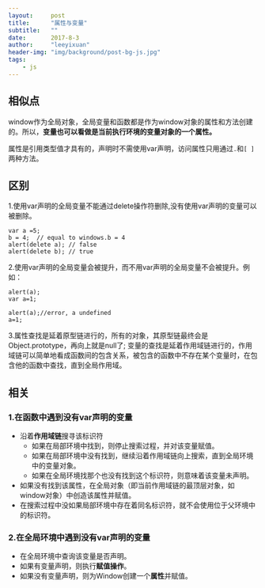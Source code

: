 ```yaml
---
layout:     post
title:      "属性与变量"
subtitle:   ""
date:       2017-8-3
author:     "leeyixuan"
header-img: "img/background/post-bg-js.jpg"
tags:
    - js
---
```


## 相似点
window作为全局对象，全局变量和函数都是作为window对象的属性和方法创建的。所以，**变量也可以看做是当前执行环境的变量对象的一个属性。**

属性是引用类型值才具有的，声明时不需使用var声明，访问属性只用通过`.`和`[ ]`两种方法。
## 区别
1.使用var声明的全局变量不能通过delete操作符删除,没有使用var声明的变量可以被删除。

```
var a =5;
b = 4;  // equal to windows.b = 4
alert(delete a); // false
alert(delete b); // true
```
2.使用var声明的全局变量会被提升，而不用var声明的全局变量不会被提升。例如：
```
alert(a);
var a=1;

alert(a);//error, a undefined
a=1;
```
3.属性查找是延着原型链进行的，所有的对象，其原型链最终会是Object.prototype，再向上就是null了;
变量的查找是延着作用域链进行的，作用域链可以简单地看成函数间的包含关系，被包含的函数中不存在某个变量时，在包含他的函数中查找，直到全局作用域。
## 相关
### 1.在函数中遇到没有var声明的变量



- 沿着**作用域链**搜寻该标识符
	- 如果在局部环境中找到，则停止搜索过程，并对该变量赋值。
	- 如果在局部环境中没有找到，继续沿着作用域链向上搜索，直到全局环境中的变量对象。
	- 如果在全局环境找那个也没有找到这个标识符，则意味着该变量未声明。
-  如果没有找到该属性，在全局对象（即当前作用域链的最顶层对象，如window对象）中创造该属性并赋值。
-  在搜索过程中没如果局部环境中存在着同名标识符，就不会使用位于父环境中的标识符。

### 2.在全局环境中遇到没有var声明的变量
- 在全局环境中查询该变量是否声明。
- 如果有变量声明，则执行**赋值操作**。
- 如果没有变量声明，则为Window创建一个**属性**并赋值。
